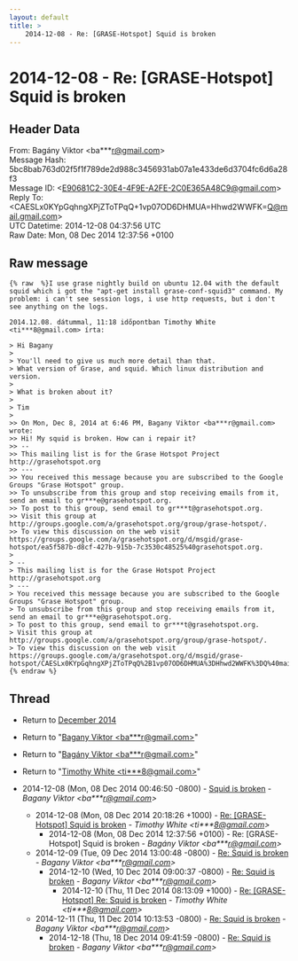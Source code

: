 ```yaml
---
layout: default
title: >
    2014-12-08 - Re: [GRASE-Hotspot] Squid is broken
---
```


# 2014-12-08 - Re: [GRASE-Hotspot] Squid is broken

## Header Data

From: Bagány Viktor \<ba***r@gmail.com\><br>
Message Hash: 5bc8bab763d02f5f1f789de2d988c3456931ab07a1e433de6d3704fc6d6a28f3<br>
Message ID: \<E90681C2-30E4-4F9E-A2FE-2C0E365A48C9@gmail.com\><br>
Reply To: \<CAESLx0KYpGqhngXPjZToTPqQ+1vp07OD6DHMUA=Hhwd2WWFK=Q@mail.gmail.com\><br>
UTC Datetime: 2014-12-08 04:37:56 UTC<br>
Raw Date: Mon, 08 Dec 2014 12:37:56 +0100<br>

## Raw message

```
{% raw  %}I use grase nightly build on ubuntu 12.04 with the default squid which i got the "apt-get install grase-conf-squid3" command. My problem: i can't see session logs, i use http requests, but i don't see anything on the logs. 

2014.12.08. dátummal, 11:18 időpontban Timothy White <ti***8@gmail.com> írta:

> Hi Bagany
> 
> You'll need to give us much more detail than that.
> What version of Grase, and squid. Which linux distribution and version.
> 
> What is broken about it?
> 
> Tim
> 
>> On Mon, Dec 8, 2014 at 6:46 PM, Bagany Viktor <ba***r@gmail.com> wrote:
>> Hi! My squid is broken. How can i repair it? 
>> -- 
>> This mailing list is for the Grase Hotspot Project http://grasehotspot.org
>> --- 
>> You received this message because you are subscribed to the Google Groups "Grase Hotspot" group.
>> To unsubscribe from this group and stop receiving emails from it, send an email to gr***e@grasehotspot.org.
>> To post to this group, send email to gr***t@grasehotspot.org.
>> Visit this group at http://groups.google.com/a/grasehotspot.org/group/grase-hotspot/.
>> To view this discussion on the web visit https://groups.google.com/a/grasehotspot.org/d/msgid/grase-hotspot/ea5f587b-d8cf-427b-915b-7c3530c48525%40grasehotspot.org.
> 
> -- 
> This mailing list is for the Grase Hotspot Project http://grasehotspot.org
> --- 
> You received this message because you are subscribed to the Google Groups "Grase Hotspot" group.
> To unsubscribe from this group and stop receiving emails from it, send an email to gr***e@grasehotspot.org.
> To post to this group, send email to gr***t@grasehotspot.org.
> Visit this group at http://groups.google.com/a/grasehotspot.org/group/grase-hotspot/.
> To view this discussion on the web visit https://groups.google.com/a/grasehotspot.org/d/msgid/grase-hotspot/CAESLx0KYpGqhngXPjZToTPqQ%2B1vp07OD6DHMUA%3DHhwd2WWFK%3DQ%40mail.gmail.com.
{% endraw %}
```

## Thread

+ Return to [December 2014](/archive/2014/12)

+ Return to "[Bagany Viktor <ba***r<span>@</span>gmail.com>](/authors/ba___r_at_gmail_com)"
+ Return to "[Bagány Viktor <ba***r<span>@</span>gmail.com>](/authors/ba___r_at_gmail_com)"
+ Return to "[Timothy White <ti***8<span>@</span>gmail.com>](/authors/ti___8_at_gmail_com)"

+ 2014-12-08 (Mon, 08 Dec 2014 00:46:50 -0800) - [Squid is broken](/archive/2014/12/2741f52b772d2c0825af2bda1e6676e2e83cbf85d3407a06a7ed7a838dd7b954) - _Bagany Viktor \<ba***r@gmail.com\>_
  + 2014-12-08 (Mon, 08 Dec 2014 20:18:26 +1000) - [Re: [GRASE-Hotspot] Squid is broken](/archive/2014/12/61ae7c9632cbc7a013da6ae4a3b49a0ec46b1098db0c95ac79a4be0421f6935d) - _Timothy White \<ti***8@gmail.com\>_
    + 2014-12-08 (Mon, 08 Dec 2014 12:37:56 +0100) - Re: [GRASE-Hotspot] Squid is broken - _Bagány Viktor \<ba***r@gmail.com\>_
  + 2014-12-09 (Tue, 09 Dec 2014 13:00:48 -0800) - [Re: Squid is broken](/archive/2014/12/898e9a40cf38907ac4e0e5656102fbbb19c6575c08a9ba70dda448b4b331ab71) - _Bagany Viktor \<ba***r@gmail.com\>_
    + 2014-12-10 (Wed, 10 Dec 2014 09:00:37 -0800) - [Re: Squid is broken](/archive/2014/12/1667bcb6f82b4d2c17befcb068e96fabaff000647e1cc1f54b92b30a1ed5528e) - _Bagany Viktor \<ba***r@gmail.com\>_
      + 2014-12-10 (Thu, 11 Dec 2014 08:13:09 +1000) - [Re: [GRASE-Hotspot] Re: Squid is broken](/archive/2014/12/1ca8c65a38545ceb8213c7d9df7e36e9697b3b977ca7c7665cf3e05fb53c2912) - _Timothy White \<ti***8@gmail.com\>_
  + 2014-12-11 (Thu, 11 Dec 2014 10:13:53 -0800) - [Re: Squid is broken](/archive/2014/12/7532c435097bfdb0f8c307132c77a8711d78da2f24099a2d058f6112c48ef9f1) - _Bagany Viktor \<ba***r@gmail.com\>_
    + 2014-12-18 (Thu, 18 Dec 2014 09:41:59 -0800) - [Re: Squid is broken](/archive/2014/12/46cc4e443270f095d54a962b01a16456953780b6509e417ef677be5ff73f617c) - _Bagany Viktor \<ba***r@gmail.com\>_

